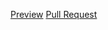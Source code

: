 [Preview](https://dmtrhrytsak.github.io/fe_oct21/)
[Pull Request](https://github.com/dmtrhrytsak/fe_oct21/pull/1/files)